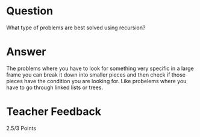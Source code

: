 # Question

What type of problems are best solved using recursion?

# Answer
<!-- 
- Beacause a linked list is a linear data stucture it is not true that recursion is better for traversing them. But because trees are recursive data structures, recursing through a tree is probably better.

- You have a few grammatical errors, please re-read before submitting
 -->
The problems where you have to look for something very specific in a large frame you can break it down into smaller pieces and then check if those pieces have the condition you are looking for. Like probelems where you have to go through linked lists or trees.

# Teacher Feedback

2.5/3 Points
